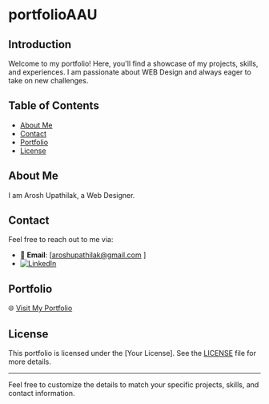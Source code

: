# portfolioAAU

## Introduction
Welcome to my portfolio! Here, you'll find a showcase of my projects, skills, and experiences. I am passionate about WEB Design and always eager to take on new challenges.

## Table of Contents
- [About Me](#about-me)
- [Contact](#contact)
- [Portfolio](#portfolio)
- [License](#license)

## About Me
I am Arosh Upathilak, a Web Designer.

## Contact
Feel free to reach out to me via:
- 📧 **Email**: [aroshupathilak@gmail.com ]
- [![LinkedIn](https://img.shields.io/badge/LinkedIn-0077B5?style=flat&logo=linkedin&logoColor=white)](https://www.linkedin.com/in/arosh-upathilak-540124260/)

## Portfolio
🌐 [Visit My Portfolio](http://your-portfolio-url.com)

## License
This portfolio is licensed under the [Your License]. See the [LICENSE](LICENSE) file for more details.

---

Feel free to customize the details to match your specific projects, skills, and contact information.
